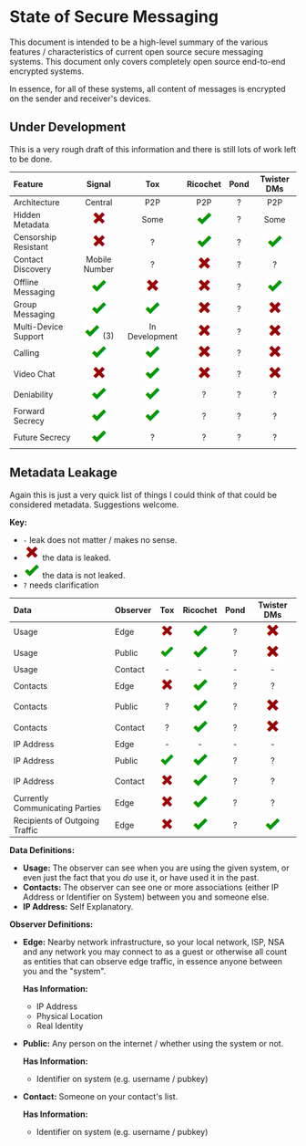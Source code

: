 # State of Secure Messaging

This document is intended to be a high-level summary of the various features /
characteristics of current open source secure messaging systems. This document
only covers completely open source end-to-end encrypted systems.

In essence, for all of these systems, all content of messages is encrypted on
the sender and receiver's devices.

## Under Development

This is a very rough draft of this information and there is still lots of work
left to be done.

| Feature                 |      Signal       |      Tox       |    Ricochet    |  Pond  |  Twister DMs   |
| :---------------------- | :---------------: | :------------: | :------------: | :----: | :------------: |
| Architecture            | Central           | P2P            | P2P            | ?      | P2P            |
| Hidden Metadata         | ![](cross.png)    | Some           | ![](tick.png)  | ?      | Some           |
| Censorship Resistant    | ![](cross.png)    | ?              | ![](tick.png)  | ?      | ![](tick.png)  |
| Contact Discovery       | Mobile Number     | ?              | ![](cross.png) | ?      | ?              |
| Offline Messaging       | ![](tick.png)     | ![](cross.png) | ![](cross.png) | ?      | ![](tick.png)  |
| Group Messaging         | ![](tick.png)     | ![](tick.png)  | ![](cross.png) | ?      | ![](cross.png) |
| Multi-Device Support    | ![](tick.png) (3) | In Development | ![](cross.png) | ?      | ![](cross.png) |
| Calling                 | ![](tick.png)     | ![](tick.png)  | ![](cross.png) | ?      | ![](cross.png) |
| Video Chat              | ![](cross.png)    | ![](tick.png)  | ![](cross.png) | ?      | ![](cross.png) |
| Deniability             | ![](tick.png)     | ![](tick.png)  | ?              | ?      | ?              |
| Forward Secrecy         | ![](tick.png)     | ![](tick.png)  | ?              | ?      | ?              |
| Future Secrecy          | ![](tick.png)     | ?              | ?              | ?      | ?              |

## Metadata Leakage

Again this is just a very quick list of things I could think of that could be
considered metadata. Suggestions welcome.

**Key:**
 * `-` leak does not matter / makes no sense.
 * ![](cross.png) the data is leaked.
 * ![](tick.png) the data is not leaked.
 * `?` needs clarification

| Data                            | Observer |      Tox       |    Ricochet    |  Pond  |  Twister DMs   |
| :------------------------------ | :------- | :------------: | :------------: | :----: | :------------: |
| Usage                           | Edge     | ![](cross.png) | ![](tick.png)  | ?      | ![](cross.png) |
| Usage                           | Public   | ![](tick.png)  | ![](tick.png)  | ?      | ![](cross.png) |
| Usage                           | Contact  | -              | -              | -      | -              |
| Contacts                        | Edge     | ![](cross.png) | ![](tick.png)  | ?      | ?              |
| Contacts                        | Public   | ?              | ![](tick.png)  | ?      | ![](cross.png) |
| Contacts                        | Contact  | ?              | ![](tick.png)  | ?      | ![](cross.png) |
| IP Address                      | Edge     | -              | -              | -      | -              |
| IP Address                      | Public   | ![](tick.png)  | ![](tick.png)  | ?      | ?              |
| IP Address                      | Contact  | ![](cross.png) | ![](tick.png)  | ?      | ?              |
| Currently Communicating Parties | Edge     | ![](cross.png) | ![](tick.png)  | ?      | ?              |
| Recipients of Outgoing Traffic  | Edge     | ![](cross.png) | ![](tick.png)  | ?      | ![](tick.png)  |

**Data Definitions:**

* **Usage:** The observer can see when you are using the given system, or even
  just the fact that you *do* use it, or have used it in the past.
* **Contacts:** The observer can see one or more associations (either IP
  Address or Identifier on System) between you and someone else.
* **IP Address:** Self Explanatory.

**Observer Definitions:**

* **Edge:** Nearby network infrastructure, so your local network, ISP, NSA and any
  network you may connect to as a guest or otherwise all count as entities that
  can observe edge traffic, in essence anyone between you and the "system".

  **Has Information:**
  * IP Address
  * Physical Location
  * Real Identity

* **Public:** Any person on the internet / whether using the system or not.

  **Has Information:**
  * Identifier on system (e.g. username / pubkey)

* **Contact:** Someone on your contact's list.

  **Has Information:**
  * Identifier on system (e.g. username / pubkey)


